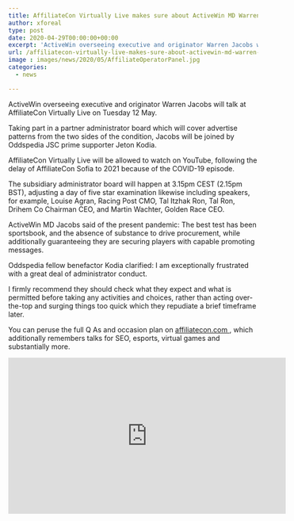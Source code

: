 ```yaml
---
title: AffiliateCon Virtually Live makes sure about ActiveWin MD Warren Jacobs for partner administrator panel
author: xforeal 
type: post
date: 2020-04-29T00:00:00+00:00
excerpt: 'ActiveWin overseeing executive and originator Warren Jacobs will talk at AffiliateCon Virtually Live on Tuesday 12 May '
url: /affiliatecon-virtually-live-makes-sure-about-activewin-md-warren-jacobs-for-partner-administrator-panel/
image : images/news/2020/05/AffiliateOperatorPanel.jpg
categories:
  - news

---
```

ActiveWin overseeing executive and originator Warren Jacobs will talk at AffiliateCon Virtually Live on Tuesday 12 May. 

Taking part in a partner administrator board which will cover advertise patterns from the two sides of the condition, Jacobs will be joined by Oddspedia JSC prime supporter Jeton Kodia. 

AffiliateCon Virtually Live will be allowed to watch on YouTube, following the delay of AffiliateCon Sofia to 2021 because of the COVID-19 episode. 

The subsidiary administrator board will happen at 3.15pm CEST (2.15pm BST), adjusting a day of five star examination likewise including speakers, for example, Louise Agran, Racing Post CMO, Tal Itzhak Ron, Tal Ron, Drihem Co Chairman CEO, and Martin Wachter, Golden Race CEO. 

ActiveWin MD Jacobs said of the present pandemic: The best test has been sportsbook, and the absence of substance to drive procurement, while additionally guaranteeing they are securing players with capable promoting messages. 

Oddspedia fellow benefactor Kodia clarified: I am exceptionally frustrated with a great deal of administrator conduct. 

I firmly recommend they should check what they expect and what is permitted before taking any activities and choices, rather than acting over-the-top and surging things too quick which they repudiate a brief timeframe later. 

You can peruse the full Q As and occasion plan on <a href="https://www.affiliatecon.com/" rel="noopener noreferrer" target="_blank">affiliatecon.com </a>, which additionally remembers talks for SEO, esports, virtual games and substantially more. 

<div class="videoWrapper">
  <iframe loading="lazy" allowfullscreen="allowfullscreen" frameborder="0" height="315" src="https://www.youtube.com/embed/wFUujAzqQ_I" width="560" />
</div>